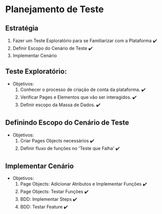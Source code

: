 # Planejamento de Teste

## Estratégia
1. Fazer um Teste Esploratório para se Familiarizar com a Plataforma :heavy_check_mark:
2. Definir Escopo do Cenário de Teste :heavy_check_mark:
3. Implementar Cenário

## Teste Exploratório:
- Objetivos:
    1. Conhecer o processo de criação de conta da plataforma. :heavy_check_mark:
    2. Verificar Pages e Elementos que vão ser interagidos. :heavy_check_mark:
    3. Definir escopo da Massa de Dados. :heavy_check_mark:

## Definindo Escopo do Cenário de Teste
- Objetivos:
    1. Criar Pages Objects necessários :heavy_check_mark:
    2. Definir fluxo de funções no 'Teste que Falha' :heavy_check_mark:

## Implementar Cenário
- Objetivos:
    1. Page Objects: Adicionar Atributos e Implementar Funções :heavy_check_mark:
    2. Page Objects: Testar Funções :heavy_check_mark:
    3. BDD: Implementar Steps :heavy_check_mark:
    4. BDD: Testar Feature :heavy_check_mark: